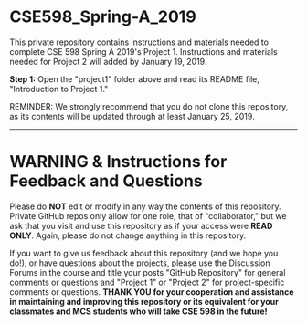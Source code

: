 # CSE598_Spring-A_2019


This private repository contains instructions and materials needed to complete CSE 598 Spring A 2019's Project 1. Instructions and materials needed for Project 2 will added by January 19, 2019.


**Step 1:** Open the "project1" folder above and read its README file, "Introduction to Project 1."

REMINDER: We strongly recommend that you do not clone this repository, as its contents will be updated through at least January 25, 2019.

----------------------------
# WARNING & Instructions for Feedback and Questions
Please do **NOT** edit or modify in any way the contents of this repository. Private GitHub repos only allow for one role, that of "collaborator," but we ask that you visit and use this repository as if your access were **READ ONLY**. Again, please do not change anything in this repository. 


If you want to give us feedback about this repository (and we hope you do!), or have questions about the projects, please use the Discussion Forums in the course and title your posts  "GitHub Repository" for general comments or questions and "Project 1" or "Project 2" for project-specific comments or questions. **THANK YOU for your cooperation and assistance in maintaining and improving this repository or its equivalent for your classmates and MCS students who will take CSE 598 in the future!** 
